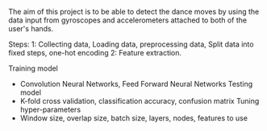 The aim of this project is to be able to detect the dance moves by using the data input from
gyroscopes and accelerometers attached to both of the user's hands.

Steps:
1: Collecting data, Loading data, preprocessing data, Split data into fixed steps, one-hot encoding
2: Feature extraction.


Training model
- Convolution Neural Networks, Feed Forward Neural Networks
Testing model
- K-fold cross validation, classification accuracy, confusion matrix
Tuning hyper-parameters
- Window size, overlap size, batch size, layers, nodes, features to use